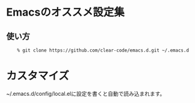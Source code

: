 <!-- -*- gfm -*- -->

# Emacsのオススメ設定集 #

## 使い方 ##

        % git clone https://github.com/clear-code/emacs.d.git ~/.emacs.d

# カスタマイズ #

~/.emacs.d/config/local.elに設定を書くと自動で読み込まれます。


